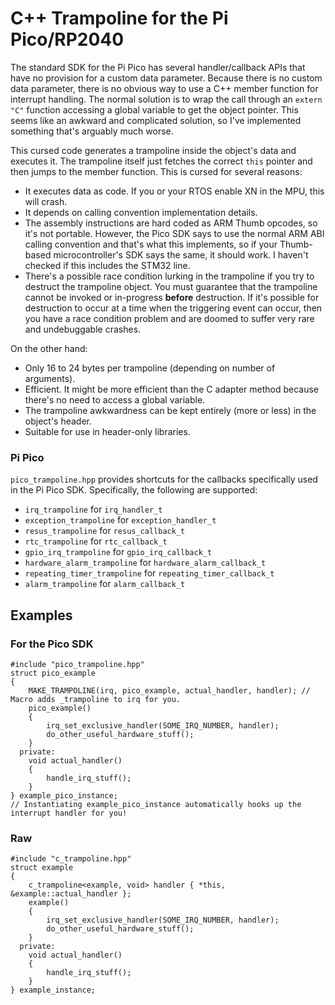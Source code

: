 # C++ Trampoline for the Pi Pico/RP2040

The standard SDK for the Pi Pico has several handler/callback APIs that have no provision for a custom data parameter.
Because there is no custom data parameter, there is no obvious way to use a C++ member function for interrupt handling.
The normal solution is to wrap the call through an `extern "C"` function accessing a global variable to get the object pointer.
This seems like an awkward and complicated solution, so I've implemented something that's arguably much worse.

This cursed code generates a trampoline inside the object's data and executes it.
The trampoline itself just fetches the correct `this` pointer and then jumps to the member function.
This is cursed for several reasons:

 - It executes data as code.
   If you or your RTOS enable XN in the MPU, this will crash.
 - It depends on calling convention implementation details.
 - The assembly instructions are hard coded as ARM Thumb opcodes, so it's not portable.
   However, the Pico SDK says to use the normal ARM ABI calling convention and that's what this implements,
   so if your Thumb-based microcontroller's SDK says the same, it should work.
   I haven't checked if this includes the STM32 line.
 - There's a possible race condition lurking in the trampoline if you try to destruct the trampoline object.
   You must guarantee that the trampoline cannot be invoked or in-progress **before** destruction.
   If it's possible for destruction to occur at a time when the triggering event can occur, 
   then you have a race condition problem and are doomed to suffer very rare and undebuggable crashes.

On the other hand:

 - Only 16 to 24 bytes per trampoline (depending on number of arguments).
 - Efficient.
   It might be more efficient than the C adapter method because there's no need to access a global variable.
 - The trampoline awkwardness can be kept entirely (more or less) in the object's header.
 - Suitable for use in header-only libraries.

### Pi Pico

`pico_trampoline.hpp` provides shortcuts for the callbacks specifically used in the Pi Pico SDK.
Specifically, the following are supported:
 - `irq_trampoline` for `irq_handler_t`
 - `exception_trampoline` for `exception_handler_t`
 - `resus_trampoline` for `resus_callback_t`
 - `rtc_trampoline` for `rtc_callback_t`
 - `gpio_irq_trampoline` for `gpio_irq_callback_t`
 - `hardware_alarm_trampoline` for `hardware_alarm_callback_t`
 - `repeating_timer_trampoline` for `repeating_timer_callback_t`
 - `alarm_trampoline` for `alarm_callback_t`

## Examples

### For the Pico SDK
```
#include "pico_trampoline.hpp"
struct pico_example
{
    MAKE_TRAMPOLINE(irq, pico_example, actual_handler, handler); // Macro adds _trampoline to irq for you.
    pico_example()
    {
        irq_set_exclusive_handler(SOME_IRQ_NUMBER, handler);
        do_other_useful_hardware_stuff();
    }
  private:
    void actual_handler()
    {
        handle_irq_stuff();
    }
} example_pico_instance;
// Instantiating example_pico_instance automatically hooks up the interrupt handler for you!
```

### Raw
```
#include "c_trampoline.hpp"
struct example
{
    c_trampoline<example, void> handler { *this, &example::actual_handler };
    example()
    {
        irq_set_exclusive_handler(SOME_IRQ_NUMBER, handler);
        do_other_useful_hardware_stuff();
    }
  private:
    void actual_handler()
    {
        handle_irq_stuff();
    }
} example_instance;
```
